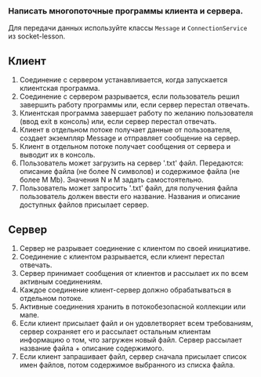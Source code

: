 ### Написать многопоточные программы клиента и сервера.

Для передачи данных используйте классы `Message` и `ConnectionService` из socket-lesson.

## Клиент

1. Соединение с сервером устанавливается, когда запускается клиентская программа.
2. Соединение с сервером разрывается, если пользователь решил завершить работу программы или, если сервер перестал
   отвечать.
3. Клиентская программа завершает работу по желанию пользователя (ввод exit в консоль) или, если сервер перестал
   отвечать.
4. Клиент в отдельном потоке получает данные от пользователя, создает экземпляр Message и отправляет сообщение на
   сервер.
5. Клиент в отдельном потоке получает сообщения от сервера и выводит их в консоль.
6. Пользователь может загрузить на сервер '.txt' файл. Передаются: описание файла (не более N символов) и
   содержимое файла (не более M Mb). Значения N и M задать самостоятельно.
7. Пользователь может запросить '.txt' файл, для получения файла пользователь должен ввести его название.
   Названия и описание доступных файлов присылает сервер.

## Сервер

1. Сервер не разрывает соединение с клиентом по своей инициативе.
2. Соединение с клиентом разрывается, если клиент перестал отвечать.
3. Сервер принимает сообщения от клиентов и рассылает их по всем активным соединениям.
4. Каждое соединение клиент-сервер должно обрабатываться в отдельном потоке.
5. Активные соединения хранить в потокобезопасной коллекции или мапе.
6. Если клиент присылает файл и он удовлетворяет всем требованиям, сервер сохраняет его и рассылает остальным клиентам
   информацию о том, что загружен новый файл. Сервер рассылает название файла + описание содержимого.
7. Если клиент запрашивает файл, сервер сначала присылает список имен файлов, потом содержимое выбранного из списка
   файла.

